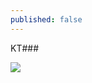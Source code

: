 ```yaml
---
published: false
---
```

KT###



![](https://ia801400.us.archive.org/10/items/dscf-2064-copy/meeting%20the%20island.jpeg)
